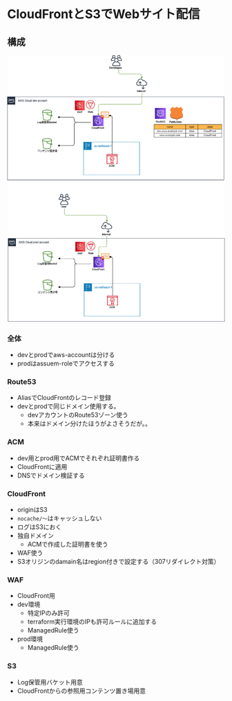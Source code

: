 # CloudFrontとS3でWebサイト配信

## 構成
![構成図](CloudFront+S3.png)

### 全体
- devとprodでaws-accountは分ける
- prodはassuem-roleでアクセスする

### Route53
- AliasでCloudFrontのレコード登録
- devとprodで同じドメイン使用する。
  - devアカウントのRoute53ゾーン使う
  - 本来はドメイン分けたほうがよさそうだが。。

### ACM
- dev用とprod用でACMでそれぞれ証明書作る
- CloudFrontに適用
- DNSでドメイン検証する

### CloudFront
- originはS3
- `nocache/～`はキャッシュしない
- ログはS3におく
- 独自ドメイン
  - ACMで作成した証明書を使う
- WAF使う
- S3オリジンのdamain名はregion付きで設定する（307リダイレクト対策）

### WAF
- CloudFront用
- dev環境
  - 特定IPのみ許可
  - terraform実行環境のIPも許可ルールに追加する
  - ManagedRule使う
- prod環境
  - ManagedRule使う

### S3
- Log保管用バケット用意
- CloudFrontからの参照用コンテンツ置き場用意
